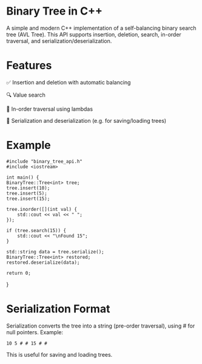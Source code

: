 # Binary Tree in C++

A simple and modern C++ implementation of a self-balancing binary search tree (AVL Tree). This API supports insertion, deletion, search, in-order traversal, and serialization/deserialization.
# Features

✅ Insertion and deletion with automatic balancing

🔍 Value search

🌿 In-order traversal using lambdas

🧵 Serialization and deserialization (e.g. for saving/loading trees)

# Example

    #include "binary_tree_api.h"
    #include <iostream>
    
    int main() {
    BinaryTree::Tree<int> tree;
    tree.insert(10);
    tree.insert(5);
    tree.insert(15);

    tree.inorder([](int val) {
        std::cout << val << " ";
    });

    if (tree.search(15)) {
        std::cout << "\nFound 15";
    }

    std::string data = tree.serialize();
    BinaryTree::Tree<int> restored;
    restored.deserialize(data);

    return 0;
}

# Serialization Format

Serialization converts the tree into a string (pre-order traversal), using # for null pointers. Example:

    10 5 # # 15 # #

This is useful for saving and loading trees.